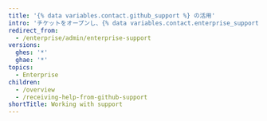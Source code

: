 ```yaml
---
title: '{% data variables.contact.github_support %} の活用'
intro: 'チケットをオープンし、{% data variables.contact.enterprise_support %} チームが問題解決のために必要とする情報を伝える方法について学びましょう。'
redirect_from:
  - /enterprise/admin/enterprise-support
versions:
  ghes: '*'
  ghae: '*'
topics:
  - Enterprise
children:
  - /overview
  - /receiving-help-from-github-support
shortTitle: Working with support
---
```


